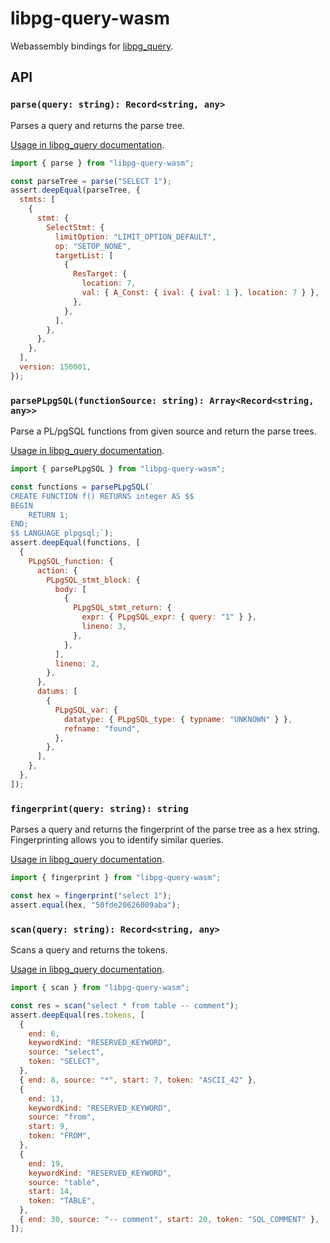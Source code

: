# libpg-query-wasm

Webassembly bindings for [libpg_query][libpg_query].

## API

### `parse(query: string): Record<string, any>`

Parses a query and returns the parse tree.

[Usage in libpg_query documentation][usage-parse].

```js
import { parse } from "libpg-query-wasm";

const parseTree = parse("SELECT 1");
assert.deepEqual(parseTree, {
  stmts: [
    {
      stmt: {
        SelectStmt: {
          limitOption: "LIMIT_OPTION_DEFAULT",
          op: "SETOP_NONE",
          targetList: [
            {
              ResTarget: {
                location: 7,
                val: { A_Const: { ival: { ival: 1 }, location: 7 } },
              },
            },
          ],
        },
      },
    },
  ],
  version: 150001,
});
```

### `parsePLpgSQL(functionSource: string): Array<Record<string, any>>`

Parse a PL/pgSQL functions from given source and return the parse trees.

[Usage in libpg_query documentation][usage-parse-plpgsql].

```js
import { parsePLpgSQL } from "libpg-query-wasm";

const functions = parsePLpgSQL(`
CREATE FUNCTION f() RETURNS integer AS $$
BEGIN
    RETURN 1;
END;
$$ LANGUAGE plpgsql;`);
assert.deepEqual(functions, [
  {
    PLpgSQL_function: {
      action: {
        PLpgSQL_stmt_block: {
          body: [
            {
              PLpgSQL_stmt_return: {
                expr: { PLpgSQL_expr: { query: "1" } },
                lineno: 3,
              },
            },
          ],
          lineno: 2,
        },
      },
      datums: [
        {
          PLpgSQL_var: {
            datatype: { PLpgSQL_type: { typname: "UNKNOWN" } },
            refname: "found",
          },
        },
      ],
    },
  },
]);
```

### `fingerprint(query: string): string`

Parses a query and returns the fingerprint of the parse tree as a hex string.
Fingerprinting allows you to identify similar queries.

[Usage in libpg_query documentation][usage-fingerprint].

```js
import { fingerprint } from "libpg-query-wasm";

const hex = fingerprint("select 1");
assert.equal(hex, "50fde20626009aba");
```

### `scan(query: string): Record<string, any>`

Scans a query and returns the tokens.

[Usage in libpg_query documentation][usage-scan].

```js
import { scan } from "libpg-query-wasm";

const res = scan("select * from table -- comment");
assert.deepEqual(res.tokens, [
  {
    end: 6,
    keywordKind: "RESERVED_KEYWORD",
    source: "select",
    token: "SELECT",
  },
  { end: 8, source: "*", start: 7, token: "ASCII_42" },
  {
    end: 13,
    keywordKind: "RESERVED_KEYWORD",
    source: "from",
    start: 9,
    token: "FROM",
  },
  {
    end: 19,
    keywordKind: "RESERVED_KEYWORD",
    source: "table",
    start: 14,
    token: "TABLE",
  },
  { end: 30, source: "-- comment", start: 20, token: "SQL_COMMENT" },
]);
```

[libpg_query]: https://github.com/pganalyze/libpg_query
[fingerprinting]: https://github.com/pganalyze/libpg_query/wiki/Fingerprinting
[usage-parse]: https://github.com/pganalyze/libpg_query#usage-parsing-a-query
[usage-scan]:
  https://github.com/pganalyze/libpg_query#usage-scanning-a-query-into-its-tokens-using-the-postgresql-scannerlexer
[usage-fingerprint]:
  https://github.com/pganalyze/libpg_query#usage-fingerprinting-a-query
[usage-parse-plpgsql]:
  https://github.com/pganalyze/libpg_query#usage-parsing-a-plpgsql-function
